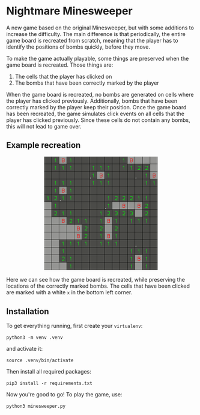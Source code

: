 # Nightmare Minesweeper

A new game based on the original Minesweeper, but with some additions to increase the difficulty. The main difference is that periodically, the entire game board is recreated from scratch, meaning that the player has to identify the positions of bombs quickly, before they move. 

To make the game actually playable, some things are preserved when the game board is recreated. Those things are:

1. The cells that the player has clicked on
2. The bombs that have been correctly marked by the player

When the game board is recreated, no bombs are generated on cells where the player has clicked previously. Additionally, bombs that have been correctly marked by the player keep their position. Once the game board has been recreated, the game simulates click events on all cells that the player has clicked previously. Since these cells do not contain any bombs, this will not lead to game over.

## Example recreation

<p align="center">
	<img src="/examples/example.gif" width="60%" />
</p>

Here we can see how the game board is recreated, while preserving the locations of the correctly marked bombs. The cells that have been clicked are marked with a white `x` in the bottom left corner. 

## Installation

To get everything running, first create your `virtualenv`:

    python3 -m venv .venv
    
and activate it:

    source .venv/bin/activate
    
Then install all required packages:

    pip3 install -r requirements.txt
    
Now you're good to go! To play the game, use:

    python3 minesweeper.py
